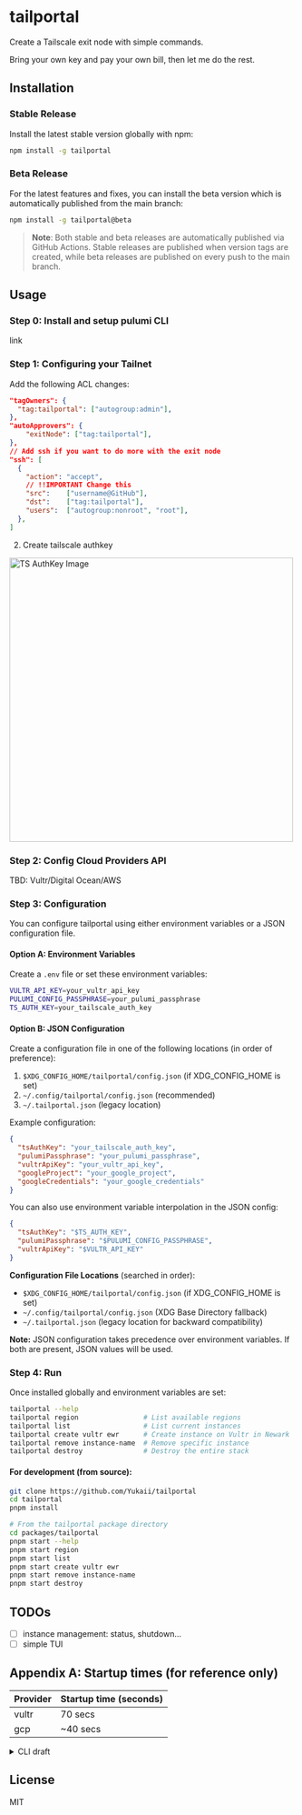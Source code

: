 # tailportal

Create a Tailscale exit node with simple commands.

Bring your own key and pay your own bill, then let me do the rest.

## Installation

### Stable Release

Install the latest stable version globally with npm:

```bash
npm install -g tailportal
```

### Beta Release

For the latest features and fixes, you can install the beta version which is automatically published from the main branch:

```bash
npm install -g tailportal@beta
```

> **Note**: Both stable and beta releases are automatically published via GitHub Actions. Stable releases are published when version tags are created, while beta releases are published on every push to the main branch.

## Usage

### Step 0: Install and setup pulumi CLI

link

### Step 1: Configuring your Tailnet

Add the following ACL changes:

```json
"tagOwners": {
  "tag:tailportal": ["autogroup:admin"],
},
"autoApprovers": {
	"exitNode": ["tag:tailportal"],
},
// Add ssh if you want to do more with the exit node
"ssh": [
  {
    "action": "accept",
    // !!IMPORTANT Change this
    "src":    ["username@GitHub"],
    "dst":    ["tag:tailportal"],
    "users":  ["autogroup:nonroot", "root"],
  },
]
```

2. Create tailscale authkey

<img src="./docs/images/ts-authkey.png" width="500" alt="TS AuthKey Image" />

### Step 2: Config Cloud Providers API

TBD: Vultr/Digital Ocean/AWS

### Step 3: Configuration

You can configure tailportal using either environment variables or a JSON configuration file.

#### Option A: Environment Variables

Create a `.env` file or set these environment variables:

```bash
VULTR_API_KEY=your_vultr_api_key
PULUMI_CONFIG_PASSPHRASE=your_pulumi_passphrase
TS_AUTH_KEY=your_tailscale_auth_key
```

#### Option B: JSON Configuration

Create a configuration file in one of the following locations (in order of preference):

1. `$XDG_CONFIG_HOME/tailportal/config.json` (if XDG_CONFIG_HOME is set)
2. `~/.config/tailportal/config.json` (recommended)
3. `~/.tailportal.json` (legacy location)

Example configuration:

```json
{
  "tsAuthKey": "your_tailscale_auth_key",
  "pulumiPassphrase": "your_pulumi_passphrase",
  "vultrApiKey": "your_vultr_api_key",
  "googleProject": "your_google_project",
  "googleCredentials": "your_google_credentials"
}
```

You can also use environment variable interpolation in the JSON config:

```json
{
  "tsAuthKey": "$TS_AUTH_KEY",
  "pulumiPassphrase": "$PULUMI_CONFIG_PASSPHRASE",
  "vultrApiKey": "$VULTR_API_KEY"
}
```

**Configuration File Locations** (searched in order):
- `$XDG_CONFIG_HOME/tailportal/config.json` (if XDG_CONFIG_HOME is set)
- `~/.config/tailportal/config.json` (XDG Base Directory fallback)
- `~/.tailportal.json` (legacy location for backward compatibility)

**Note:** JSON configuration takes precedence over environment variables. If both are present, JSON values will be used.

### Step 4: Run

Once installed globally and environment variables are set:

```bash
tailportal --help
tailportal region                # List available regions
tailportal list                  # List current instances
tailportal create vultr ewr      # Create instance on Vultr in Newark
tailportal remove instance-name  # Remove specific instance
tailportal destroy               # Destroy the entire stack
```

#### For development (from source):

```bash
git clone https://github.com/Yukaii/tailportal
cd tailportal
pnpm install

# From the tailportal package directory
cd packages/tailportal
pnpm start --help
pnpm start region
pnpm start list
pnpm start create vultr ewr
pnpm start remove instance-name
pnpm start destroy
```

## TODOs

- [ ] instance management: status, shutdown...
- [ ] simple TUI

## Appendix A: Startup times (for reference only)

| Provider | Startup time (seconds) |
| -------- | ---------------------- |
| vultr    | 70 secs                |
| gcp      | ~40 secs               |


<details>
<summary>CLI draft</summary>

## CLI draft

WIP WIP WIP

### General Options

- `-h, --help` : Show help and exit
- `-v, --version` : Show version and exit

### Commands

#### `up`

- Create and configure a new Tailportal instance
- Options:
  - `provider` : Specify the cloud provider (e.g. AWS, GCP, DigitalOcean)
  - `location` : Specify the location of the instance (e.g. us-west-2, europe-west1)
  - `authkey` : Specify the Tailscale AuthKey (optional, will prompt if not provided)

#### `down`

- Destroy the current Tailportal instance

#### `list`

- List all available instances

#### `status`

- Show the status of the current instance

#### `regions`

- List available regions for each provider
- Options:
  - `--provider` : Specify the cloud provider (e.g. AWS, GCP, DigitalOcean)
  - `--detail` : Show detailed information about each region (e.g. availability zones, instance types)

#### `providers`

- List available cloud providers
- Options:
  - `--detail` : Show detailed information about each provider (e.g. supported regions, instance types)

### Example Usage

- `tailportal up --provider=aws --location=us-west-2` : Create a new instance on AWS in us-west-2
- `tailportal down` : Destroy the current instance
- `tailportal list` : List all available instances
- `tailportal status` : Show the status of the current instance
- `tailportal regions` : List available regions for all providers
- `tailportal regions --provider=aws` : List available regions for AWS
- `tailportal regions --provider=aws --detail` : Show detailed information about each AWS region
- `tailportal providers` : List available cloud providers
- `tailportal providers --detail` : Show detailed information about each provider (e.g. supported regions, instance types)

</details>

## License

MIT
